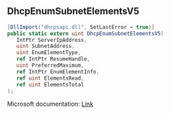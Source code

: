 ## DhcpEnumSubnetElementsV5

```csharp
[DllImport("dhcpsapi.dll", SetLastError = true)]
public static extern uint DhcpEnumSubnetElementsV5(
   IntPtr ServerIpAddress,
   uint SubnetAddress,
   uint EnumElementType,
   ref IntPtr ResumeHandle,
   uint PreferredMaximum,
   ref IntPtr EnumElementInfo,
   ref uint ElementsRead,
   ref uint ElementsTotal
);
```

Microsoft documentation: [Link](https://learn.microsoft.com/en-us/windows/win32/api/dhcpsapi/nf-dhcpsapi-dhcpenumsubnetelementsv5)
